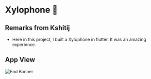
# Xylophone 🎹

## Remarks from Kshitij
- Here in this project, I built a Xylophone in flutter. It was an amazing experience.

## App View

![End Banner](https://github.com/londonappbrewery/Images/blob/master/readme-end-banner.png)
